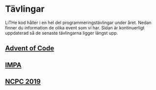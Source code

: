 # Tävlingar

LiTHe kod håller i en hel del programmeringstävlingar under året.
Nedan finner du information de olika event som vi har.
Sidan är kontinuerligt uppdaterad så de senaste tävlingarna ligger längst upp.

## [Advent of Code](/aoc/se)

## [IMPA](/impa/se)

## [NCPC 2019](/ncpc/se)

